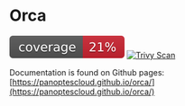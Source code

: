# Orca

![coverage](https://raw.githubusercontent.com/panoptescloud/orca/badges/.badges/main/coverage.svg)
[![Trivy Scan](https://github.com/panoptescloud/orca/actions/workflows/nightly_scan.yaml/badge.svg?label=Blah)](https://github.com/panoptescloud/orca/actions/workflows/nightly_scan.yaml)


Documentation is found on Github pages: [https://panoptescloud.github.io/orca/](https://panoptescloud.github.io/orca/)
